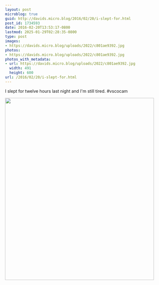 ```yaml
---
layout: post
microblog: true
guid: http://davids.micro.blog/2016/02/20/i-slept-for.html
post_id: 1734593
date: 2016-02-20T13:53:17-0800
lastmod: 2025-01-29T02:28:35-0800
type: post
images:
- https://davids.micro.blog/uploads/2022/c801ae9392.jpg
photos:
- https://davids.micro.blog/uploads/2022/c801ae9392.jpg
photos_with_metadata:
- url: https://davids.micro.blog/uploads/2022/c801ae9392.jpg
  width: 491
  height: 600
url: /2016/02/20/i-slept-for.html
---
```

I slept for twelve hours last night and I'm still tired. #vscocam

<img src="/uploads/2022/c801ae9392.jpg" width="491" height="600" alt="">
